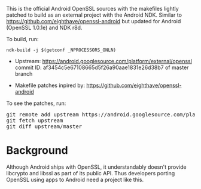 This is the official Android OpenSSL sources with the makefiles lightly patched to build as an external project with the Android NDK. Similar to https://github.com/eighthave/openssl-android but updated for Android (OpenSSL 1.0.1e) and NDK r8d.

To build, run:
```
ndk-build -j $(getconf _NPROCESSORS_ONLN)
```

* Upstream: https://android.googlesource.com/platform/external/openssl
  commit ID: af3454c5e67108665d5f26a90aae1831e26d38b7 of master branch

* Makefile patches inpired by: https://github.com/eighthave/openssl-android


To see the patches, run:
<pre>
git remote add upstream https://android.googlesource.com/platform/external/openssl
git fetch upstream
git diff upstream/master
</pre>

# Background
Although Android ships with OpenSSL, it understandably doesn't provide libcrypto and libssl as part of its public API. Thus developers porting OpenSSL using apps to Android need a project like this.
